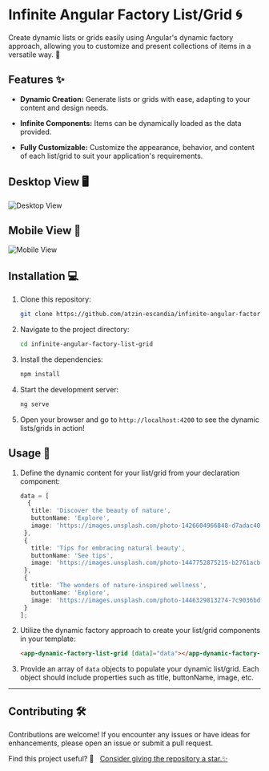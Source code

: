# Infinite Angular Factory List/Grid :cyclone:

Create dynamic lists or grids easily using Angular's dynamic factory approach, allowing you to customize and present collections of items in a versatile way. 🎉

## Features :sparkles:

- **Dynamic Creation:** Generate lists or grids with ease, adapting to your content and design needs.

- **Infinite Components:** Items can be dynamically loaded as the data provided.

- **Fully Customizable:** Customize the appearance, behavior, and content of each list/grid to suit your application's requirements.

## Desktop View :desktop_computer:

![Desktop View](image-1.png)

## Mobile View :iphone:

![Mobile View](image.png)

## Installation :computer:

1. Clone this repository:

   ```bash
   git clone https://github.com/atzin-escandia/infinite-angular-factory-list-grid.git
   ```

2. Navigate to the project directory:

   ```bash
   cd infinite-angular-factory-list-grid
   ```

3. Install the dependencies:

   ```bash
   npm install
   ```

4. Start the development server:

   ```bash
   ng serve
   ```

5. Open your browser and go to `http://localhost:4200` to see the dynamic lists/grids in action!

## Usage :rocket:

1. Define the dynamic content for your list/grid from your declaration component:

   ```typescript
   data = [
     {
      title: 'Discover the beauty of nature',
      buttonName: 'Explore',
      image: 'https://images.unsplash.com/photo-1426604966848-d7adac402bff?ixlib=rb-4.0.3&ixid=M3wxMjA3fDB8MHxwaG90by1wYWdlfHx8fGVufDB8fHx8fA%3D%3D&auto=format&fit=crop&w=1470&q=80',
    },
    {
      title: 'Tips for embracing natural beauty',
      buttonName: 'See tips',
      image: 'https://images.unsplash.com/photo-1447752875215-b2761acb3c5d?ixlib=rb-4.0.3&ixid=M3wxMjA3fDB8MHxwaG90by1wYWdlfHx8fGVufDB8fHx8fA%3D%3D&auto=format&fit=crop&w=1470&q=80',
    },
    {
      title: 'The wonders of nature-inspired wellness',
      buttonName: 'Explore',
      image: 'https://images.unsplash.com/photo-1446329813274-7c9036bd9a1f?ixlib=rb-4.0.3&ixid=M3wxMjA3fDB8MHxwaG90by1wYWdlfHx8fGVufDB8fHx8fA%3D%3D&auto=format&fit=crop&w=1470&q=80',
    }
   ];
   ```

2. Utilize the dynamic factory approach to create your list/grid components in your template:

   ```html
   <app-dynamic-factory-list-grid [data]="data"></app-dynamic-factory-list-grid>
   ```

3. Provide an array of `data` objects to populate your dynamic list/grid. Each object should include properties such as title, buttonName, image, etc.

---

## Contributing :hammer_and_wrench:

Contributions are welcome! If you encounter any issues or have ideas for enhancements, please open an issue or submit a pull request.

Find this project useful? 🌱 &nbsp;
<a href="https://github.com/atzin-escandia" target="_blank" rel="noopener">
Consider giving the repository a star.✨
</a>